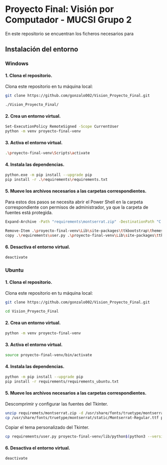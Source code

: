 # Proyecto Final: Visión por Computador - MUCSI Grupo 2
En este repositorio se encuentran los ficheros necesarios para

## Instalación del entorno

### Windows

#### 1. Clona el repositorio.
Clona este repositorio en tu máquina local:
```bash
git clone https://github.com/gonzalo002/Vision_Proyecto_Final.git
```
```bash
./Vision_Proyecto_Final/
```

#### 2. Crea un entorno virtual.
```bash
Set-ExecutionPolicy RemoteSigned -Scope CurrentUser
python -m venv proyecto-final-venv
```
#### 3. Activa el entorno virtual.
```bash
.\proyecto-final-venv\Scripts\activate
```
#### 4. Instala las dependencias.
```bash
python.exe -m pip install --upgrade pip
pip install -r .\requirements\requirements.txt
```
#### 5. Mueve los archivos necesarios a las carpetas correspondientes.
Para estos dos pasos se necesita abrir el Power Shell en la carpeta correspondiente con permisos de administrador, ya que la carpeta de fuentes está protegida.
```bash
Expand-Archive -Path "requirements\montserrat.zip" -DestinationPath "C:\Windows\Fonts\"
```
```bash
Remove-Item .\proyecto-final-venv\Lib\site-packages\ttkbootstrap\themes\user.py
copy .\requirements\user.py .\proyecto-final-venv\Lib\site-packages\ttkbootstrap\themes\
```
#### 6. Desactiva el entorno virtual.
```bash
deactivate
```
### Ubuntu
#### 1. Clona el repositorio.
Clona este repositorio en tu máquina local:
```bash
git clone https://github.com/gonzalo002/Vision_Proyecto_Final.git
```
```bash
cd Vision_Proyecto_Final
```

#### 2. Crea un entorno virtual.
```bash
python -m venv proyecto-final-venv
```
#### 3. Activa el entorno virtual.
```bash
source proyecto-final-venv/bin/activate
```
#### 4. Instala las dependencias.
```bash
python -m pip install --upgrade pip
pip install -r requirements/requirements_ubuntu.txt
```
#### 5. Mueve los archivos necesarios a las carpetas correspondientes.
Descomprimir y configurar las fuentes del Tkinter.
```bash
unzip requiremets/montserrat.zip -d /usr/share/fonts/truetype/montserrat/
cp /usr/share/fonts/truetype/montserrat/static/Montserrat-Regular.ttf proyecto-final-venv/include/
```
Copiar el tema personalizado del Tkinter.
```bash
cp requirements/user.py proyecto-final-venv/lib/python$(python3 --version 2>&1 | awk '{print $2}' | cut -d. -f1,2)/site-packages/ttkbootstrap/themes/
```
#### 6. Desactiva el entorno virtual.
```bash
deactivate
```
